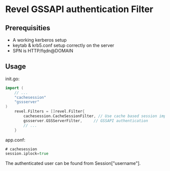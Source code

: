 Revel GSSAPI authentication Filter
==================================

Prerequisities
--------------

* A working kerberos setup
* keytab & krb5.conf setup correctly on the server
* SPN is HTTP/fqdn@DOMAIN

Usage
-----

init.go:

```go
import (
    // ...
    "cachesession"
    "gssserver"
)
    revel.Filters = []revel.Filter{
        cachesession.CacheSessionFilter, // Use cache based session implementation.
        gssserver.GSSServerFilter,     // GSSAPI authentication
        // ...
    }
```
app.conf:

```go
# cachesession
session.iplock=true
```

The authenticated user can be found from Session["username"]. 
